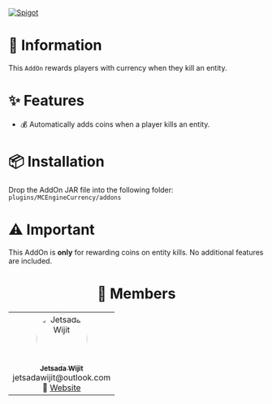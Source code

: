 [![Spigot](https://raw.githubusercontent.com/intergrav/devins-badges/refs/heads/v3/assets/cozy/available/spigot_vector.svg)](https://www.spigotmc.org/resources/currency-addon-entity.125828/)

# 📖 Information

This `AddOn` rewards players with currency when they kill an entity.

# ✨ Features

- 💰 Automatically adds coins when a player kills an entity.

# 📦 Installation

Drop the AddOn JAR file into the following folder: `plugins/MCEngineCurrency/addons`

# ⚠️ Important

This AddOn is **only** for rewarding coins on entity kills. No additional features are included.

<div align="center">

# 👥 Members

<table>
  <tr>
    <td align="center" width="150">
      <a href="https://github.com/JetsadaWijit">
        <img src="https://imgur.com/SyqKl13.png" width="100px" style="border-radius:50%;" alt="Jetsada Wijit"/><br />
        <sub><b>Jetsada Wijit</b></sub>
      </a><br/>jetsadawijit@outlook.com<br/>
      🔗 <a href="https://jetsadawijit.github.io">Website</a>
    </td>
  </tr>
</table>

</div>
